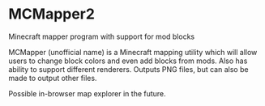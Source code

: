 # MCMapper2
Minecraft mapper program with support for mod blocks

MCMapper (unofficial name) is a Minecraft mapping utility which will allow users to change block colors and even add
blocks from mods. Also has ability to support different renderers. Outputs PNG files, but can also be made to output
other files. 

Possible in-browser map explorer in the future.

